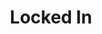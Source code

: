 ---
ep: 185
title: "Locked In"
imglink: "https://live.staticflickr.com/65535/50982210203_3c0acc6224_o.jpg"
thumbnail: "https://live.staticflickr.com/65535/50982210203_cf0cbe5343_q.jpg"
alt: >
    A view of a city through a barred prison cell window. There&#x27;s a bike riding past just to the right, and a rock has fallen on the windowsill. 
name: "concernedhobbit"
---
